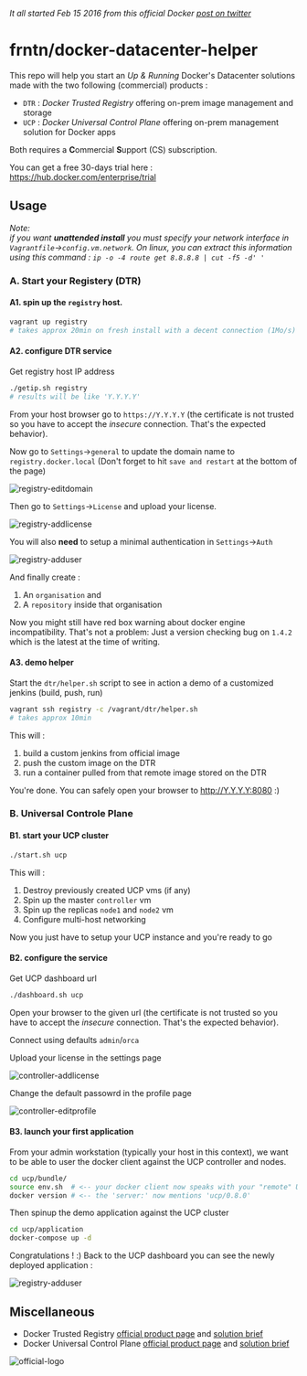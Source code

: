 *It all started Feb 15 2016 from this official Docker 
[post on twitter](https://twitter.com/docker/status/699276372204773376)*

# frntn/docker-datacenter-helper

This repo will help you start an *Up & Running* Docker's Datacenter solutions made 
with the two following (commercial) products :

  * `DTR` : *Docker Trusted Registry* offering on-prem image management and storage
  * `UCP` : *Docker Universal Control Plane* offering on-prem management solution for Docker apps

Both requires a **C**ommercial **S**upport (CS) subscription.

You can get a free 30-days trial here : https://hub.docker.com/enterprise/trial

## Usage

*Note:  
if you want **unattended install** you must specify your network interface in 
`Vagrantfile`->`config.vm.network`. On linux, you can extract this information
using this command : `ip -o -4 route get 8.8.8.8 | cut -f5 -d' '`*

### A. Start your Registery (DTR)

#### A1. spin up the `registry` host. 

```bash
vagrant up registry 
# takes approx 20min on fresh install with a decent connection (1Mo/s)
```

#### A2. configure DTR service

Get registry host IP address
```bash
./getip.sh registry
# results will be like 'Y.Y.Y.Y'
```

From your host browser go to `https://Y.Y.Y.Y` (the certificate is not trusted
so you have to accept the *insecure* connection. That's the expected behavior).

Now go to `Settings`->`general` to update the domain name to
`registry.docker.local` (Don't forget to hit `save and restart` at the bottom 
of the page)

![registry-editdomain](img/registry-editdomain.png?raw=true)

Then go to `Settings`->`License` and upload your license.

![registry-addlicense](img/registry-addlicense.png?raw=true)

You will also **need** to setup a minimal authentication in `Settings`->`Auth`

![registry-adduser](img/registry-adduser.png?raw=true)

And finally create :

1. An `organisation` and
2. A `repository` inside that organisation

Now you might still have red box warning about docker engine incompatibility.
That's not a problem: Just a version checking bug on `1.4.2` which is the latest
at the time of writing.

#### A3. demo helper

Start the `dtr/helper.sh` script to see in action a demo of a customized jenkins
(build, push, run)
```bash
vagrant ssh registry -c /vagrant/dtr/helper.sh
# takes approx 10min
```

This will :

1. build a custom jenkins from official image
2. push the custom image on the DTR
3. run a container pulled from that remote image stored on the DTR

You're done. You can safely open your browser to http://Y.Y.Y.Y:8080 :)

### B. Universal Controle Plane

#### B1. start your UCP cluster

```bash
./start.sh ucp
```

This will :

1. Destroy previously created UCP vms (if any)
2. Spin up the master `controller` vm
3. Spin up the replicas `node1` and `node2` vm
4. Configure multi-host networking

Now you just have to setup your UCP instance and you're ready to go

#### B2. configure the service

Get UCP dashboard url
```bash
./dashboard.sh ucp
```

Open your browser to the given url (the certificate is not trusted so 
you have to accept the *insecure* connection. That's the expected behavior).

Connect using defaults `admin`/`orca` 

Upload your license in the settings page

![controller-addlicense](img/controller-addlicense.png?raw=true)

Change the default passowrd in the profile page 

![controller-editprofile](img/controller-editprofile.png?raw=true)

#### B3. launch your first application

From your admin workstation (typically your host in this context), we want to 
be able to user the docker client against the UCP controller and nodes.

```bash
cd ucp/bundle/
source env.sh  # <-- your docker client now speaks with your "remote" UCP cluster
docker version # <-- the 'server:' now mentions 'ucp/0.8.0'
```

Then spinup the demo application against the UCP cluster

```bash
cd ucp/application
docker-compose up -d
```

Congratulations ! :)
Back to the UCP dashboard you can see the newly deployed application :

![registry-adduser](img/ucp-dashboard.png?raw=true)

## Miscellaneous

  * Docker Trusted Registry [official product page](https://www.docker.com/products/docker-trusted-registry) and [solution brief](https://www.docker.com/sites/default/files/Solutions_Brief_Docker%20Trusted%20Registry_V2%20%281%29.pdf)
  * Docker Universal Control Plane [official product page](https://www.docker.com/products/docker-universal-control-plane) and [solution brief](https://www.docker.com/sites/default/files/Solutions_UCP_V3.pdf)

![official-logo](img/docker-datacenter.jpg?raw=true)

